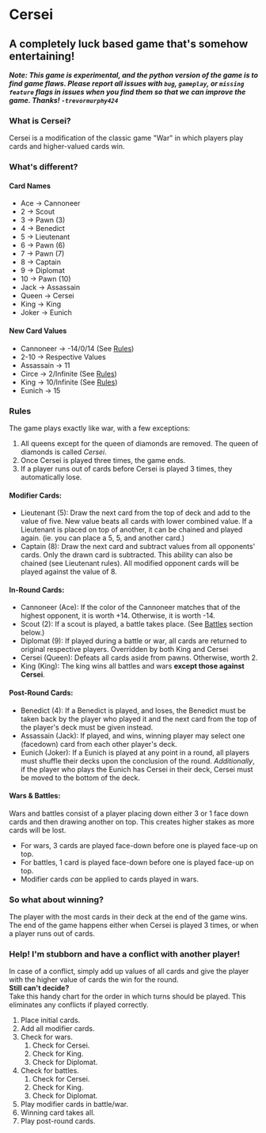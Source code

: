 # Cersei  
## A completely luck based game that's somehow entertaining!  

***Note: This game is experimental, and the python version of the game is to find game flaws.  Please report all issues with `bug`, `gameplay`, or `missing feature` flags in issues when you find them so that we can improve the game. Thanks! `-trevormurphy424`***

### What is Cersei?  
Cersei is a modification of the classic game "War" in which players play cards and higher-valued cards win.  

  
### What's different?  
#### Card Names  
* Ace -> Cannoneer
* 2 -> Scout
* 3 -> Pawn (3)
* 4 -> Benedict
* 5 -> Lieutenant
* 6 -> Pawn (6)
* 7 -> Pawn (7)
* 8 -> Captain
* 9 -> Diplomat
* 10 -> Pawn (10)
* Jack -> Assassain
* Queen -> Cersei
* King -> King
* Joker -> Eunich
  
#### New Card Values
* Cannoneer -> -14/0/14 (See [Rules](#rules))
* 2-10 -> Respective Values
* Assassain -> 11
* Circe -> 2/Infinite (See [Rules](#rules))
* King -> 10/Infinite (See [Rules](#rules))
* Eunich -> 15

  
### Rules
The game plays exactly like war, with a few exceptions:
1. All queens except for the queen of diamonds are removed.  The queen of diamonds is called *Cersei*.
2. Once Cersei is played three times, the game ends.
3. If a player runs out of cards before Cersei is played 3 times, they automatically lose.

#### Modifier Cards:
* Lieutenant (5): Draw the next card from the top of deck and add to the value of five.  New value beats all cards with lower combined value.  If a Lieutenant is placed on top of another, it can be chained and played again.  (ie. you can place a 5, 5, and another card.)
* Captain (8): Draw the next card and subtract values from all opponents' cards.  Only the drawn card is subtracted.  This ability can also be chained (see Lieutenant rules).  All modified opponent cards will be played against the value of 8.

#### In-Round Cards:
* Cannoneer (Ace): If the color of the Cannoneer matches that of the highest opponent, it is worth +14.  Otherwise, it is worth -14.
* Scout (2): If a scout is played, a battle takes place.  (See [Battles](#wars--battles) section below.)
* Diplomat (9): If played during a battle or war, all cards are returned to original respective players.  Overridden by both King and Cersei
* Cersei (Queen): Defeats all cards aside from pawns.  Otherwise, worth 2.
* King (King): The king wins all battles and wars __except those against Cersei__.

#### Post-Round Cards:
* Benedict (4): If a Benedict is played, and loses, the Benedict must be taken back by the player who played it and the next card from the top of the player's deck must be given instead.
* Assassain (Jack): If played, and wins, winning player may select one (facedown) card from each other player's deck.
* Eunich (Joker): If a Eunich is played at any point in a round, all players must shuffle their decks upon the conclusion of the round.  *Additionally*, if the player who plays the Eunich has Cersei in their deck, Cersei must be moved to the bottom of the deck.

#### Wars & Battles:
Wars and battles consist of a player placing down either 3 or 1 face down cards and then drawing another on top.  This creates higher stakes as more cards will be lost.  
* For wars, 3 cards are played face-down before one is played face-up on top.
* For battles, 1 card is played face-down before one is played face-up on top.
* Modifier cards *can* be applied to cards played in wars.


### So what about winning?
The player with the most cards in their deck at the end of the game wins.  The end of the game happens either when Cersei is played 3 times, or when a player runs out of cards.


### Help! I'm stubborn and have a conflict with another player!
In case of a conflict, simply add up values of all cards and give the player with the higher value of cards the win for the round.  
**Still can't decide?**  
Take this handy chart for the order in which turns should be played.  This eliminates any conflicts if played correctly.
1. Place initial cards.
2. Add all modifier cards.
3. Check for wars.
    1. Check for Cersei.
    2. Check for King.
    3. Check for Diplomat.
4. Check for battles.
    1. Check for Cersei.
    2. Check for King.
    3. Check for Diplomat.
5. Play modifier cards in battle/war.
6. Winning card takes all.
7. Play post-round cards.
